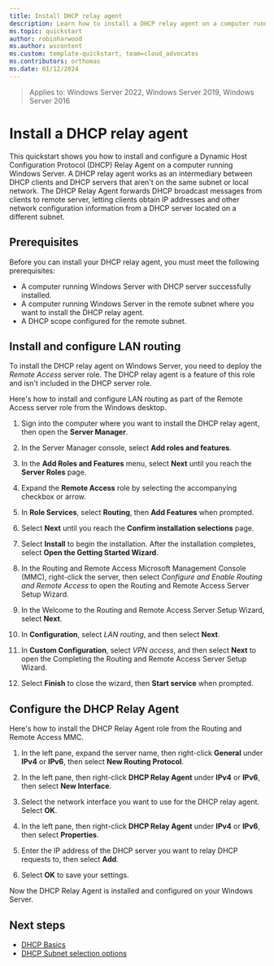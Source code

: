 ```yaml
---
title: Install DHCP relay agent
description: Learn how to install a DHCP relay agent on a computer running the Windows Server operating system.
ms.topic: quickstart
author: robinharwood
ms.author: wscontent
ms.custom: template-quickstart, team=cloud_advocates
ms.contributors: orthomas
ms.date: 01/12/2024
---
```


>Applies to: Windows Server 2022, Windows Server 2019, Windows Server 2016

# Install a DHCP relay agent

This quickstart shows you how to install and configure a Dynamic Host Configuration Protocol (DHCP) Relay Agent on a computer running Windows Server. A DHCP relay agent works as an intermediary between DHCP clients and DHCP servers that aren't on the same subnet or local network. The DHCP Relay Agent forwards DHCP broadcast messages from clients to remote server, letting clients obtain IP addresses and other network configuration information from a DHCP server located on a different subnet.

## Prerequisites

Before you can install your DHCP relay agent, you must meet the following prerequisites:

- A computer running Windows Server with DHCP server successfully installed.
- A computer running Windows Server in the remote subnet where you want to install the DHCP relay agent.
- A DHCP scope configured for the remote subnet.

## Install and configure LAN routing

To install the DHCP relay agent on Windows Server, you need to deploy the *Remote Access* server role. The DHCP relay agent is a feature of this role and isn't included in the DHCP server role.

Here's how to install and configure LAN routing as part of the Remote Access server role from the Windows desktop.

1. Sign into the computer where you want to install the DHCP relay agent, then open the **Server Manager**.

1. In the Server Manager console, select **Add roles and features**.

1. In the **Add Roles and Features** menu, select **Next** until you reach the **Server Roles** page.

1. Expand the **Remote Access** role by selecting the accompanying checkbox or arrow.

1. In **Role Services**, select **Routing**, then **Add Features** when prompted.

1. Select **Next** until you reach the **Confirm installation selections** page.

1. Select **Install** to begin the installation. After the installation completes, select **Open the Getting Started Wizard**.

1. In the Routing and Remote Access Microsoft Management Console (MMC), right-click the server, then select *Configure and Enable Routing and Remote Access* to open the Routing and Remote Access Server Setup Wizard.

1. In the Welcome to the Routing and Remote Access Server Setup Wizard, select **Next**.

1. In **Configuration**, select *LAN routing*, and then select **Next**.

1. In **Custom Configuration**, select *VPN access*, and then select **Next** to open the Completing the Routing and Remote Access Server Setup Wizard.

1. Select **Finish** to close the wizard, then **Start service** when prompted.

## Configure the DHCP Relay Agent

Here's how to install the DHCP Relay Agent role from the Routing and Remote Access MMC.

1. In the left pane, expand the server name, then right-click **General** under **IPv4** or **IPv6**, then select **New Routing Protocol**.

1. In the left pane, then right-click **DHCP Relay Agent** under **IPv4** or **IPv6**, then select **New Interface**.

1. Select the network interface you want to use for the DHCP relay agent. Select **OK**.

1. In the left pane, then right-click **DHCP Relay Agent** under **IPv4** or **IPv6**, then select **Properties**.

1. Enter the IP address of the DHCP server you want to relay DHCP requests to, then select **Add**.

1. Select **OK** to save your settings.

Now the DHCP Relay Agent is installed and configured on your Windows Server.

## Next steps

- [DHCP Basics](../../../troubleshoot/dynamic-host-configuration-protocol-basics.md)
- [DHCP Subnet selection options](dhcp-subnet-options.md)